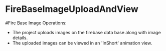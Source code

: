 # FireBaseImageUploadAndView

#Fire Base Image Operations:

- The project uploads images on the firebase data base along with image details.
- The uploaded images can be viewed in an 'InShort' animation view.
